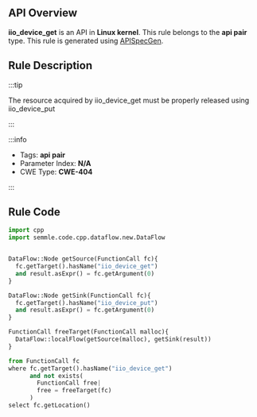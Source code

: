 ---
---


## API Overview
**iio_device_get** is an API in **Linux kernel**. This rule belongs to the **api pair** type. This rule is generated using [APISpecGen](../../tools/APISpecGen).
## Rule Description

:::tip

The resource acquired by iio_device_get must be properly released using iio_device_put

:::

:::info

- Tags: **api pair**
- Parameter Index: **N/A**
- CWE Type: **CWE-404**

:::

## Rule Code
```python
import cpp
import semmle.code.cpp.dataflow.new.DataFlow


DataFlow::Node getSource(FunctionCall fc){
  fc.getTarget().hasName("iio_device_get")
  and result.asExpr() = fc.getArgument(0)
}

DataFlow::Node getSink(FunctionCall fc){
  fc.getTarget().hasName("iio_device_put")
  and result.asExpr() = fc.getArgument(0)
}

FunctionCall freeTarget(FunctionCall malloc){
  DataFlow::localFlow(getSource(malloc), getSink(result))
}

from FunctionCall fc
where fc.getTarget().hasName("iio_device_get")
      and not exists(
        FunctionCall free| 
        free = freeTarget(fc)
      )
select fc.getLocation()

    
```